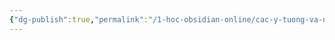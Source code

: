 ```yaml
---
{"dg-publish":true,"permalink":"/1-hoc-obsidian-online/cac-y-tuong-va-nguon-tham-khao-khac/vi-du-show-case/","dgPassFrontmatter":true,"noteIcon":"1","created":"","updated":""}
---
```


